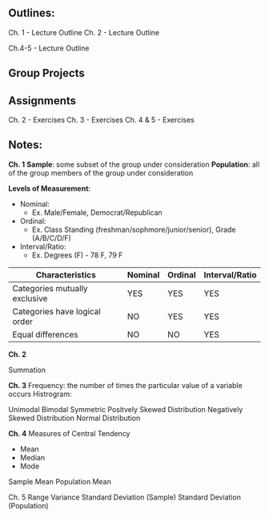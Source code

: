 


Outlines:
---
Ch. 1 - Lecture Outline
Ch. 2 - Lecture Outline

Ch.4-5 - Lecture Outline

Group Projects
---

Assignments
---
Ch. 2 - Exercises
Ch. 3 - Exercises
Ch. 4 & 5 - Exercises

Notes:
---
**Ch. 1**
**Sample**: some subset of the group under consideration
**Population**: all of the group members of the group under consideration

**Levels of Measurement**:
- Nominal:
  - Ex. Male/Female, Democrat/Republican
- Ordinal:
  - Ex. Class Standing (freshman/sophmore/junior/senior), Grade (A/B/C/D/F)
- Interval/Ratio:
  - Ex. Degrees (F) - 78 F, 79 F
  

Characteristics | Nominal | Ordinal | Interval/Ratio
---------|----------|---------|---------
 Categories mutually exclusive | YES | YES | YES
 Categories have logical order | NO | YES | YES
 Equal differences | NO | NO | YES


**Ch. 2**

Summation

**Ch. 3**
Frequency: the number of times the particular value of a variable occurs
Histrogram:

Unimodal
Bimodal
Symmetric
Positvely Skewed Distribution
Negatively Skewed Distribution
Normal Distribution

**Ch. 4**
Measures of Central Tendency
- Mean
- Median
- Mode

Sample Mean
Population Mean

Ch. 5
Range
Variance
Standard Deviation (Sample)
Standard Deviation (Population)